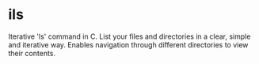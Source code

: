 # ils
Iterative 'ls' command in C. List your files and directories in a clear, simple and iterative way. Enables navigation through different directories to view their contents.
